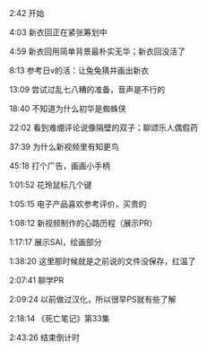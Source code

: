 2:42 开始

4:03 新衣回正在紧张筹划中

4:59 新衣回用简单背景最朴实无华；新衣回没活了

8:13 参考日v的活：让兔兔猜并画出新衣

13:09 尝试过乱七八糟的准备，音声是不行的

18:40 不知道为什么初华是蜘蛛侠

22:02 看到难绷评论说像隔壁的双子；聊颂乐人偶假药

37:39 为什么新视频里有知更鸟

45:18 打个广告，画画小手柄

1:01:52 花玲鼠标几个键

1:05:15 电子产品喜欢参考评价，买贵的

1:08:12 新视频制作的心路历程（展示PR）

1:17:17 展示SAI，绘画部分

1:38:20 这里那时候就是之前说的文件没保存，红温了

2:07:41 聊学PR

2:09:24 以前做过汉化，所以很早PS就有些了解

2:18:14 《死亡笔记》第33集

2:43:26 结束倒计时